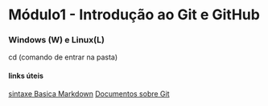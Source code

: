 # Módulo1 - Introdução ao Git e GitHub
### Windows (W) e Linux(L)
cd (comando de entrar na pasta)


#### links úteis 
[sintaxe Basica Markdown](https://www.markdownguide.org/basic-syntax/)
[Documentos sobre Git](https://git-scm.com/doc)
